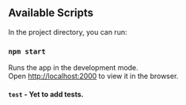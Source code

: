 ## Available Scripts

In the project directory, you can run:

### `npm start`

Runs the app in the development mode.<br>
Open [http://localhost:2000](http://localhost:3000) to view it in the browser.

#### `test` -  Yet to add tests.

